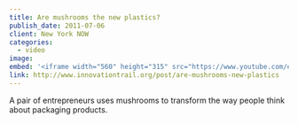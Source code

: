 ```yaml
---
title: Are mushrooms the new plastics?
publish_date: 2011-07-06
client: New York NOW
categories:
  - video
image:
embed: '<iframe width="560" height="315" src="https://www.youtube.com/embed/MyLfT92nXDY" frameborder="0" allow="accelerometer; autoplay; encrypted-media; gyroscope; picture-in-picture" allowfullscreen></iframe>'
link: http://www.innovationtrail.org/post/are-mushrooms-new-plastics
---
```


A pair of entrepreneurs uses mushrooms to transform the way people think about packaging products.